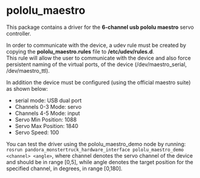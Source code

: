 # pololu_maestro

This package contains a driver for the **6-channel usb pololu maestro** servo controller.

In order to communicate with the device, a udev rule must be created by copying the **pololu_maestro.rules** file to **/etc/udev/rules.d**.  
This rule will allow
the user to communicate with the device and also force persistent naming of the
virtual ports, of the device (/dev/maestro_serial, /dev/maestro_ttl).

In addition the device must be configured (using the official maestro suite) as
shown below:
- serial mode: USB dual port
- Channels 0-3 Mode: servo
- Channels 4-5 Mode: input
- Servo Min Position: 1088
- Servo Max Position: 1840
- Servo Speed: 100

You can test the driver using the pololu_maestro_demo node by running:  
`rosrun pandora_monstertruck_hardware_interface pololu_maestro_demo <channel> <angle>`,
where channel denotes the servo channel of the device and should be in range [0,5],
while angle denotes the target position for the specified channel, in degrees, in
range [0,180].
